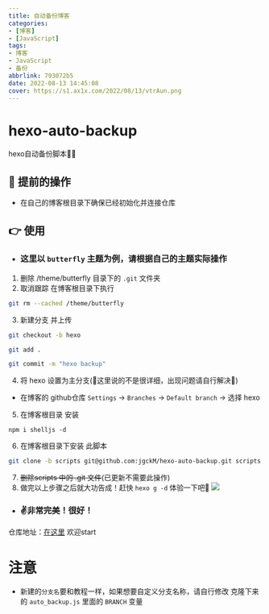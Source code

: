 ```yaml
---
title: 自动备份博客
categories:
- [博客]
- [JavaScript]
tags:
- 博客
- JavaScript
- 备份
abbrlink: 793072b5
date: 2022-08-13 14:45:08
cover: https://s1.ax1x.com/2022/08/13/vtrAun.png
---
```


# hexo-auto-backup
hexo自动备份脚本👏👏

## 🤜 提前的操作
- 在自己的博客根目录下确保已经初始化并连接仓库

## 👉 使用
- ### 这里以 `butterfly` 主题为例，请根据自己的主题实际操作
1. 删除 /theme/butterfly 目录下的 `.git` 文件夹
2. 取消跟踪 在博客根目录下执行
```bash
git rm --cached /theme/butterfly
```
3. 新建分支 并上传
```bash
git checkout -b hexo

git add .

git commit -m "hexo backup"
```
4. 将 hexo 设置为主分支(🦴这里说的不是很详细，出现问题请自行解决🦴)
- 在博客的 github仓库 `Settings` -> `Branches` -> `Default branch` -> 选择 hexo
5. 在博客根目录 安装
```
npm i shelljs -d
```
6. 在博客根目录下安装 此脚本
```bash
git clone -b scripts git@github.com:jgckM/hexo-auto-backup.git scripts
```
7. ~~删除scripts 中的 .git 文件~~(已更新不需要此操作)
8. 做完以上步骤之后就大功告成！赶快 `hexo g -d` 体验一下吧👏
![](https://raw.githubusercontent.com/jgckM/hexo-auto-backup/main/image/Snipaste_2022-08-13_13-57-45.png)

- ### ✌非常完美！很好！
仓库地址：[在这里](https://github.com/jgckM/hexo-auto-backup) 欢迎start

# 注意
- 新建的`分支名`要和教程一样，如果想要自定义分支名称，请自行修改 克隆下来的 `auto_backup.js` 里面的 `BRANCH` 变量
